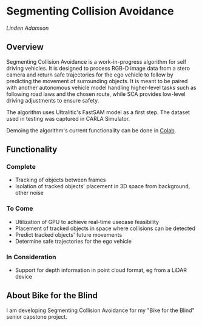 # Segmenting Collision Avoidance
_Linden Adamson_
## Overview
Segmenting Collision Avoidance is a work-in-progress algorithm for self driving vehicles. It is designed to process RGB-D image data from a stero camera and return safe trajectories for the ego vehicle to follow by predicting the movement of surrounding objects. It is meant to be paired with another autonomous vehicle model handling higher-level tasks such as following road laws and the chosen route, while SCA provides low-level driving adjustments to ensure safety.

The algorithm uses Ultralitic's FastSAM model as a first step. The dataset used in testing was captured in CARLA Simulator.

Demoing the algorithm's current functionality can be done in [Colab](https://colab.research.google.com/drive/1RuYl2oYogi_rdPMVeIv6bfQhAwWUqGbg?usp=sharing).
## Functionality
### Complete
- Tracking of objects between frames
- Isolation of tracked objects' placement in 3D space from background, other noise
### To Come
- Utilization of GPU to achieve real-time usecase feasibility
- Placement of tracked objects in space where collisions can be detected
- Predict tracked objects' future movements
- Determine safe trajectories for the ego vehicle
### In Consideration
- Support for depth information in point cloud format, eg from a LiDAR device 
## About Bike for the Blind
I am developing Segmenting Collision Avoidance for my "Bike for the Blind" senior capstone project. 
